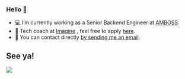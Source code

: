 ### Hello 👋

- 💻 I’m currently working as a Senior Backend Engineer at [AMBOSS](https://amboss.com).
- 👩‍ Tech coach at [Imagine](https://www.joinimagine.com/) , feel free to apply [here](https://joinimagine.typeform.com/to/vWwyEF?typeform-source=salma).
- 💬 You can contact directly [by sending me an email](mailto:salmahabdelhady@gmail.com?subject=[GITHUB] ).

## See ya!

<img src="https://media.giphy.com/media/48FhEMYGWji8/source.gif">
